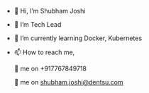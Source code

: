 - 👋 Hi, I’m Shubham Joshi
- 👀 I’m Tech Lead
- 🌱 I’m currently learning Docker, Kubernetes
- 📫 How to reach me, 

  :iphone: me on +917767849718 
  
  :email: me on shubham.joshi@dentsu.com
